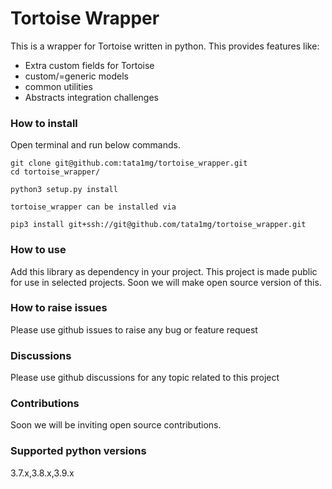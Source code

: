 # Tortoise Wrapper
This is a wrapper for Tortoise written in python. This provides
features like:
- Extra custom fields for Tortoise
- custom/=generic models
- common utilities
- Abstracts integration challenges

### How to install
Open terminal and run below commands.
````
git clone git@github.com:tata1mg/tortoise_wrapper.git
cd tortoise_wrapper/

python3 setup.py install

tortoise_wrapper can be installed via

pip3 install git+ssh://git@github.com/tata1mg/tortoise_wrapper.git

````

### How to use 
Add this library as dependency in your project.
This project is made public for use in selected projects.
Soon we will make open source version of this.


### How to raise issues
Please use github issues to raise any bug or feature request

### Discussions

Please use github discussions for any topic related to this project

### Contributions

Soon we will be inviting open source contributions.

### Supported python versions
3.7.x,3.8.x,3.9.x